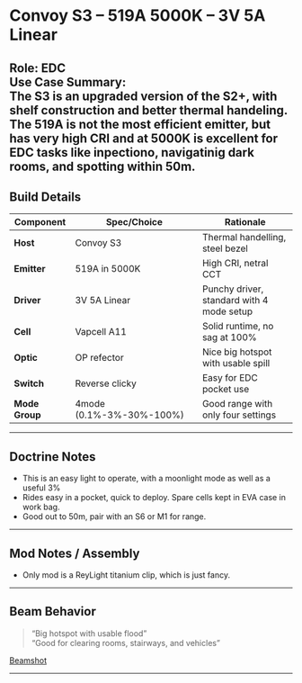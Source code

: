 # Convoy S3 – 519A 5000K – 3V 5A Linear

**Role:** EDC  
**Use Case Summary:**  
The S3 is an upgraded version of the S2+, with shelf construction and better thermal handeling.  The 519A is not the most efficient emitter, but has very high CRI and at 5000K is excellent for EDC tasks like inpectiono, navigatinig dark rooms, and spotting within 50m.   
---

##  Build Details

| Component     | Spec/Choice                   | Rationale                                   |
|---------------|-------------------------------|---------------------------------------------|
| **Host**      | Convoy S3                     | Thermal handelling, steel bezel             |
| **Emitter**   | 519A in 5000K                 | High CRI, netral CCT                        |
| **Driver**    | 3V 5A Linear                  | Punchy driver, standard with 4 mode setup   |
| **Cell**      | Vapcell A11                   | Solid runtime, no sag at 100%               |
| **Optic**     | OP refector                   | Nice big hotspot with usable spill          |
| **Switch**    | Reverse clicky                | Easy for EDC pocket use                     |
| **Mode Group**| 4mode (0.1%-3%-30%-100%)      | Good range with only four settings          |

---

##  Doctrine Notes

- This is an easy light to operate, with a moonlight mode as well as a useful 3%
- Rides easy in a pocket, quick to deploy.  Spare cells kept in EVA case in work bag.
- Good out to 50m, pair with an S6 or M1 for range.

---

##  Mod Notes / Assembly

- Only mod is a ReyLight titanium clip, which is just fancy.

---

##  Beam Behavior

> “Big hotspot with usable flood”  
> “Good for clearing rooms, stairways, and vehicles”

[Beamshot](https://github.com/TheSmashy/ConvoyLights/blob/main/beamshots/S3-519-Garage-5m-04-27-2025.jpg)

---
